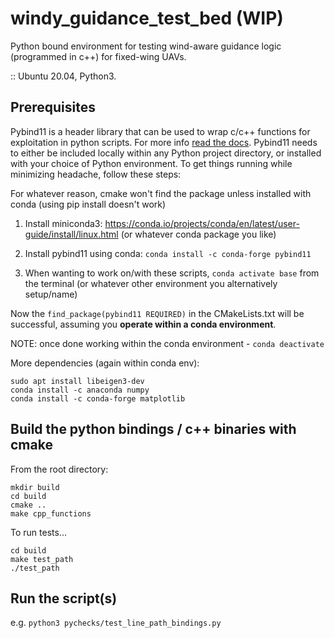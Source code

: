 # windy_guidance_test_bed (WIP)
Python bound environment for testing wind-aware guidance logic (programmed in c++) for fixed-wing UAVs.

:: Ubuntu 20.04, Python3.

## Prerequisites
Pybind11 is a header library that can be used to wrap c/c++ functions for exploitation in python scripts.
For more info [read the docs](https://pybind11.readthedocs.io/en/stable/basics.html).
Pybind11 needs to either be included locally within any Python project directory, or installed with your choice of Python environment.
To get things running while minimizing headache, follow these steps:

For whatever reason, cmake won't find the package unless installed with conda (using pip install doesn't work)

1) Install miniconda3: https://conda.io/projects/conda/en/latest/user-guide/install/linux.html (or whatever conda package you like)

2) Install pybind11 using conda: ``conda install -c conda-forge pybind11``

3) When wanting to work on/with these scripts, ``conda activate base`` from the terminal (or whatever other environment you alternatively setup/name)

Now the ``find_package(pybind11 REQUIRED)`` in the CMakeLists.txt will be successful, assuming you **operate within a conda environment**.

NOTE: once done working within the conda environment - ``conda deactivate``

More dependencies (again within conda env):
```
sudo apt install libeigen3-dev
conda install -c anaconda numpy
conda install -c conda-forge matplotlib
```

## Build the python bindings / c++ binaries with cmake
From the root directory:
```
mkdir build
cd build
cmake ..
make cpp_functions
```

To run tests...
```
cd build
make test_path
./test_path
```

## Run the script(s)
e.g.
``python3 pychecks/test_line_path_bindings.py``
